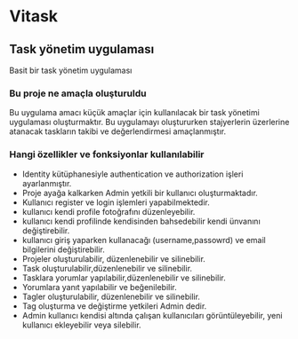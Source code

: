 # Vitask
## Task yönetim uygulaması

Basit bir task yönetim uygulaması

### Bu proje ne amaçla oluşturuldu
Bu uygulama amacı küçük amaçlar için kullanılacak bir task yönetimi uygulaması oluşturmaktır.
Bu uygulamayı oluştururken stajyerlerin üzerlerine atanacak taskların takibi ve değerlendirmesi amaçlanmıştır.

### Hangi özellikler ve fonksiyonlar kullanılabilir
* Identity kütüphanesiyle authentication ve authorization işleri ayarlanmıştır.
* Proje ayağa kalkarken Admin yetkili bir kullanıcı oluşturmaktadır. 
* Kullanıcı register ve login işlemleri yapabilmektedir.
* kullanıcı kendi profile fotoğrafını düzenleyebilir.
* kullanıcı kendi profilinde kendisinden bahsedebilir kendi ünvanını değiştirebilir.
* kullanıcı giriş yaparken kullanacağı (username,passowrd) ve email bilgilerini değiştirebilir.
* Projeler oluşturulabilir, düzenlenebilir ve silinebilir.
* Task oluşturulabilir,düzenlenebilir ve silinebilir.
* Tasklara yorumlar yapılabilir,düzenlenebilir ve silinebilir.
* Yorumlara yanıt yapılabilir ve beğenilebilir.
* Tagler oluşturulabilir, düzenlenebilir ve silinebilir.
* Tag oluşturma ve değiştirme yetkileri Admin dedir.
* Admin kullanıcı kendisi altında çalışan kullanıcıları görüntüleyebilir, yeni kullanıcı ekleyebilir veya silebilir.






